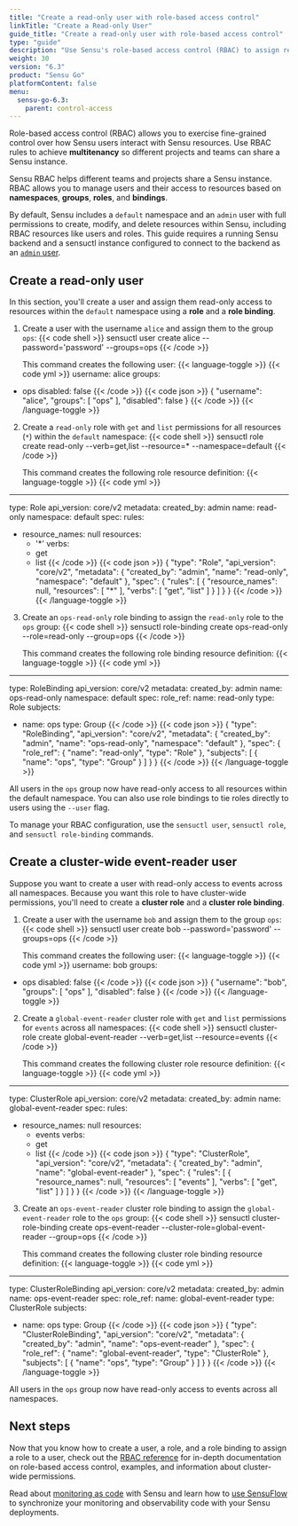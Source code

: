 ```yaml
---
title: "Create a read-only user with role-based access control"
linkTitle: "Create a Read-only User"
guide_title: "Create a read-only user with role-based access control"
type: "guide"
description: "Use Sensu's role-based access control (RBAC) to assign read-only access to users and achieve multitenancy so projects and teams can share a Sensu instance."
weight: 30
version: "6.3"
product: "Sensu Go"
platformContent: false
menu: 
  sensu-go-6.3:
    parent: control-access
---
```


Role-based access control (RBAC) allows you to exercise fine-grained control over how Sensu users interact with Sensu resources.
Use RBAC rules to achieve **multitenancy** so different projects and teams can share a Sensu instance. 

Sensu RBAC helps different teams and projects share a Sensu instance.
RBAC allows you to manage users and their access to resources based on **namespaces**, **groups**, **roles**, and **bindings**.

By default, Sensu includes a `default` namespace and an `admin` user with full permissions to create, modify, and delete resources within Sensu, including RBAC resources like users and roles.
This guide requires a running Sensu backend and a sensuctl instance configured to connect to the backend as an [`admin` user][2].

## Create a read-only user

In this section, you'll create a user and assign them read-only access to resources within the `default` namespace using a **role** and a **role binding**.

1. Create a user with the username `alice` and assign them to the group `ops`:
{{< code shell >}}
sensuctl user create alice --password='password' --groups=ops
{{< /code >}}

   This command creates the following user:
   {{< language-toggle >}}
{{< code yml >}}
username: alice
groups:
- ops
disabled: false
{{< /code >}}
{{< code json >}}
{
  "username": "alice",
  "groups": [
    "ops"
  ],
  "disabled": false
}
{{< /code >}}
{{< /language-toggle >}}

2. Create a `read-only` role with `get` and `list` permissions for all resources (`*`) within the `default` namespace:
{{< code shell >}}
sensuctl role create read-only --verb=get,list --resource=* --namespace=default
{{< /code >}}

   This command creates the following role resource definition:
   {{< language-toggle >}}
{{< code yml >}}
---
type: Role
api_version: core/v2
metadata:
  created_by: admin
  name: read-only
  namespace: default
spec:
  rules:
  - resource_names: null
    resources:
    - '*'
    verbs:
    - get
    - list
{{< /code >}}
{{< code json >}}
{
  "type": "Role",
  "api_version": "core/v2",
  "metadata": {
    "created_by": "admin",
    "name": "read-only",
    "namespace": "default"
  },
  "spec": {
    "rules": [
      {
        "resource_names": null,
        "resources": [
          "*"
        ],
        "verbs": [
          "get",
          "list"
        ]
      }
    ]
  }
}
{{< /code >}}
{{< /language-toggle >}}

3. Create an `ops-read-only` role binding to assign the `read-only` role to the `ops` group:
{{< code shell >}}
sensuctl role-binding create ops-read-only --role=read-only --group=ops
{{< /code >}}

   This command creates the following role binding resource definition:
   {{< language-toggle >}}
{{< code yml >}}
---
type: RoleBinding
api_version: core/v2
metadata:
  created_by: admin
  name: ops-read-only
  namespace: default
spec:
  role_ref:
    name: read-only
    type: Role
  subjects:
  - name: ops
    type: Group
{{< /code >}}
{{< code json >}}
{
  "type": "RoleBinding",
  "api_version": "core/v2",
  "metadata": {
    "created_by": "admin",
    "name": "ops-read-only",
    "namespace": "default"
  },
  "spec": {
    "role_ref": {
      "name": "read-only",
      "type": "Role"
    },
    "subjects": [
      {
        "name": "ops",
        "type": "Group"
      }
    ]
  }
}
{{< /code >}}
{{< /language-toggle >}}

All users in the `ops` group now have read-only access to all resources within the default namespace.
You can also use role bindings to tie roles directly to users using the `--user` flag.

To manage your RBAC configuration, use the `sensuctl user`, `sensuctl role`, and `sensuctl role-binding` commands.

## Create a cluster-wide event-reader user

Suppose you want to create a user with read-only access to events across all namespaces.
Because you want this role to have cluster-wide permissions, you'll need to create a **cluster role** and a **cluster role binding**.

1. Create a user with the username `bob` and assign them to the group `ops`:
{{< code shell >}}
sensuctl user create bob --password='password' --groups=ops
{{< /code >}}

   This command creates the following user:
   {{< language-toggle >}}
{{< code yml >}}
username: bob
groups:
- ops
disabled: false
{{< /code >}}
{{< code json >}}
{
  "username": "bob",
  "groups": [
    "ops"
  ],
  "disabled": false
}
{{< /code >}}
{{< /language-toggle >}}

2. Create a `global-event-reader` cluster role with `get` and `list` permissions for `events` across all namespaces:
{{< code shell >}}
sensuctl cluster-role create global-event-reader --verb=get,list --resource=events
{{< /code >}}

   This command creates the following cluster role resource definition:
   {{< language-toggle >}}
{{< code yml >}}
---
type: ClusterRole
api_version: core/v2
metadata:
  created_by: admin
  name: global-event-reader
spec:
  rules:
  - resource_names: null
    resources:
    - events
    verbs:
    - get
    - list
{{< /code >}}
{{< code json >}}
{
  "type": "ClusterRole",
  "api_version": "core/v2",
  "metadata": {
    "created_by": "admin",
    "name": "global-event-reader"
  },
  "spec": {
    "rules": [
      {
        "resource_names": null,
        "resources": [
          "events"
        ],
        "verbs": [
          "get",
          "list"
        ]
      }
    ]
  }
}
{{< /code >}}
{{< /language-toggle >}}

3. Create an `ops-event-reader` cluster role binding to assign the `global-event-reader` role to the `ops` group:
{{< code shell >}}
sensuctl cluster-role-binding create ops-event-reader --cluster-role=global-event-reader --group=ops
{{< /code >}}

   This command creates the following cluster role binding resource definition:
   {{< language-toggle >}}
{{< code yml >}}
---
type: ClusterRoleBinding
api_version: core/v2
metadata:
  created_by: admin
  name: ops-event-reader
spec:
  role_ref:
    name: global-event-reader
    type: ClusterRole
  subjects:
  - name: ops
    type: Group
{{< /code >}}
{{< code json >}}
{
  "type": "ClusterRoleBinding",
  "api_version": "core/v2",
  "metadata": {
    "created_by": "admin",
    "name": "ops-event-reader"
  },
  "spec": {
    "role_ref": {
      "name": "global-event-reader",
      "type": "ClusterRole"
    },
    "subjects": [
      {
        "name": "ops",
        "type": "Group"
      }
    ]
  }
}
{{< /code >}}
{{< /language-toggle >}}

All users in the `ops` group now have read-only access to events across all namespaces.

## Next steps

Now that you know how to create a user, a role, and a role binding to assign a role to a user, check out the [RBAC reference][1] for in-depth documentation on role-based access control, examples, and information about cluster-wide permissions.

Read about [monitoring as code][3] with Sensu and learn how to [use SensuFlow][4] to synchronize your monitoring and observability code with your Sensu deployments.


[1]: ../rbac/
[2]: ../rbac#default-users
[3]: ../../monitoring-as-code/
[4]: https://sensu.io/blog/monitoring-as-code-with-sensu-flow
